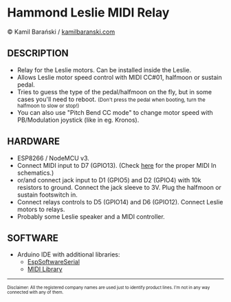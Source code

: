 # Hammond Leslie MIDI Relay

&copy; Kamil Barański / [kamilbaranski.com](https://kamilbaranski.com/)

## DESCRIPTION
- Relay for the Leslie motors. Can be installed inside the Leslie.
- Allows Leslie motor speed control with MIDI CC#01, halfmoon or sustain pedal.
- Tries to guess the type of the pedal/halfmoon on the fly, but in some cases you'll need to reboot. <small>(Don't press the pedal when booting, turn the halfmoon to slow or stop!)</small>
- You can also use "Pitch Bend CC mode" to change motor speed with PB/Modulation joystick (like in eg. Kronos).

## HARDWARE
- ESP8266 / NodeMCU v3.
- Connect MIDI input to D7 (GPIO13). (Check [here](https://www.notesandvolts.com/2015/02/midi-and-arduino-build-midi-input.html) for the proper MIDI In schematics.)
- or/and connect jack input to D1 (GPIO5) and D2 (GPIO4) with 10k resistors to ground. Connect the jack sleeve to 3V. Plug the halfmoon or sustain footswitch in.
- Connect relays controls to D5 (GPIO14) and D6 (GPIO12). Connect Leslie motors to relays.
- Probably some Leslie speaker and a MIDI controller.

## SOFTWARE
- Arduino IDE with additional libraries:
  - [EspSoftwareSerial](https://www.arduino.cc/reference/en/libraries/espsoftwareserial/)
  - [MIDI Library](https://www.arduino.cc/reference/en/libraries/midi-library/)

<hr>
<sup><sub>Disclaimer: All the registered company names are used just to identify product lines. I'm not in any way connected with any of them.</sub></sup>